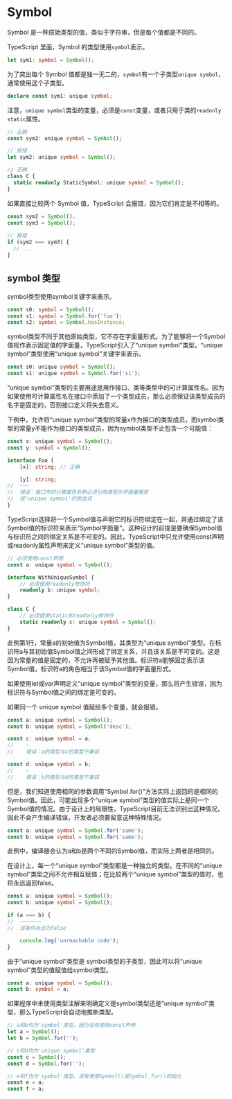 # Symbol

Symbol 是一种原始类型的值，类似于字符串，但是每个值都是不同的。

TypeScript 里面，Symbol 的类型使用`symbol`表示。

```typescript
let sym1: symbol = Symbol();
```

为了突出每个 Symbol 值都是独一无二的，`symbol`有一个子类型`unique symbol`，通常使用这个子类型。

```typescript
declare const sym1: unique symbol;
```

注意，`unique symbol`类型的变量，必须是`const`变量，或者只用于类的`readonly static`属性。

```typescript
// 正确
const sym2: unique symbol = Symbol();

// 报错
let sym2: unique symbol = Symbol();

// 正确
class C {
  static readonly StaticSymbol: unique symbol = Symbol();
}
```

如果直接比较两个 Symbol 值，TypeScript 会报错，因为它们肯定是不相等的。

```typescript
const sym2 = Symbol();
const sym3 = Symbol();
 
// 报错
if (sym2 === sym3) {
  // ...
}
```

## symbol 类型

symbol类型使用symbol关键字来表示。

```typescript
const s0: symbol = Symbol();
const s1: symbol = Symbol.for('foo');
const s2: symbol = Symbol.hasInstance;
```

symbol类型不同于其他原始类型，它不存在字面量形式。为了能够将一个Symbol值视作表示固定值的字面量，TypeScript引入了“unique symbol”类型。“unique symbol”类型使用“unique symbol”关键字来表示。

```typescript
const s0: unique symbol = Symbol();
const s1: unique symbol = Symbol.for('s1');
```

“unique symbol”类型的主要用途是用作接口、类等类型中的可计算属性名。因为如果使用可计算属性名在接口中添加了一个类型成员，那么必须保证该类型成员的名字是固定的，否则接口定义将失去意义。

下例中，允许将“unique symbol”类型的常量x作为接口的类型成员，而symbol类型的常量y不能作为接口的类型成员，因为symbol类型不止包含一个可能值：

```typescript
const x: unique symbol = Symbol();
const y: symbol = Symbol();

interface Foo {
    [x]: string; // 正确

    [y]: string;
//  ~~~
//  错误：接口中的计算属性名称必须引用类型为字面量类型
//  或'unique symbol'的表达式
}
```

TypeScript选择将一个Symbol值与声明它的标识符绑定在一起，并通过绑定了该Symbol值的标识符来表示“Symbol字面量”。这种设计的前提是要确保Symbol值与标识符之间的绑定关系是不可变的。因此，TypeScript中只允许使用const声明或readonly属性声明来定义“unique symbol”类型的值。

```typescript
// 必须使用const声明
const a: unique symbol = Symbol();

interface WithUniqueSymbol {
    // 必须使用readonly修饰符
    readonly b: unique symbol;
}

class C {
    // 必须使用static和readonly修饰符
    static readonly c: unique symbol = Symbol();
}
```

此例第1行，常量a的初始值为Symbol值，其类型为“unique symbol”类型。在标识符a与其初始值Symbol值之间形成了绑定关系，并且该关系是不可变的。这是因为常量的值是固定的，不允许再被赋予其他值。标识符a能够固定表示该Symbol值，标识符a的角色相当于该Symbol值的字面量形式。

如果使用let或var声明定义“unique symbol”类型的变量，那么将产生错误，因为标识符与Symbol值之间的绑定是可变的。

如果同一个 unique symbol 值赋给多个变量，就会报错。

```typescript
const a: unique symbol = Symbol();
const b: unique symbol = Symbol('desc');

const c: unique symbol = a;
//    ~
//    错误：a的类型与c的类型不兼容

const d: unique symbol = b;
//    ~
//    错误：b的类型与d的类型不兼容
```

但是，我们知道使用相同的参数调用“Symbol.for()”方法实际上返回的是相同的Symbol值。因此，可能出现多个“unique symbol”类型的值实际上是同一个Symbol值的情况。由于设计上的局限性，TypeScript目前无法识别出这种情况，因此不会产生编译错误，开发者必须要留意这种特殊情况。

```typescript
const a: unique symbol = Symbol.for('same');
const b: unique symbol = Symbol.for('same'); 
```

此例中，编译器会认为a和b是两个不同的Symbol值，而实际上两者是相同的。

在设计上，每一个“unique symbol”类型都是一种独立的类型。在不同的“unique symbol”类型之间不允许相互赋值；在比较两个“unique symbol”类型的值时，也将永远返回false。

```typescript
const a: unique symbol = Symbol();
const b: unique symbol = Symbol();

if (a === b) {
//  ~~~~~~~
//  该条件永远为false

    console.log('unreachable code');
}
```

由于“unique symbol”类型是 symbol类型的子类型，因此可以将“unique symbol”类型的值赋值给symbol类型。

```typescript
const a: unique symbol = Symbol();
const b: symbol = a;
```

如果程序中未使用类型注解来明确定义是symbol类型还是“unique symbol”类型，那么TypeScript会自动地推断类型。

```typescript
// a和b均为'symbol'类型，因为没有使用const声明
let a = Symbol();
let b = Symbol.for('');

// c和d均为'unique symbol'类型
const c = Symbol();
const d = Symbol.for('');

// e和f均为'symbol'类型，没有使用Symbol()或Symbol.for()初始化
const e = a;
const f = a;
```